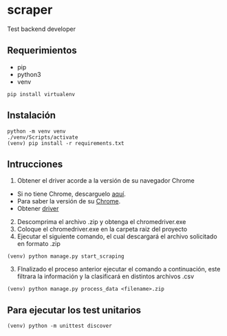 # scraper
Test backend developer

## Requerimientos
- pip
- python3
- venv

```
pip install virtualenv
```

## Instalación
```
python -m venv venv
./venv/Scripts/activate
(venv) pip install -r requirements.txt
```

## Intrucciones
1. Obtener el driver acorde a la versión de su navegador Chrome
- Si no tiene Chrome, descarguelo [aquí](https://www.google.com/intl/es/chrome/?brand=UUXU&gclsrc=ds&gclsrc=ds).
- Para saber la versión de su [Chrome](https://es.digitaltrends.com/computadoras/conocer-version-navegador/).
- Obtener [driver](https://chromedriver.chromium.org/downloads)
2. Descomprima el archivo .zip y obtenga el chromedriver.exe
3. Coloque el chromedriver.exe en la carpeta raiz del proyecto 
4. Ejecutar el siguiente comando, el cual descargará el archivo solicitado en formato .zip
```
(venv) python manage.py start_scraping
```
3. FInalizado el proceso anterior ejecutar el comando a continuación, este filtrara la información y la clasificará en distintos archivos .csv
```
(venv) python manage.py process_data <filename>.zip
```

## Para ejecutar los test unitarios
```
(venv) python -m unittest discover
```
